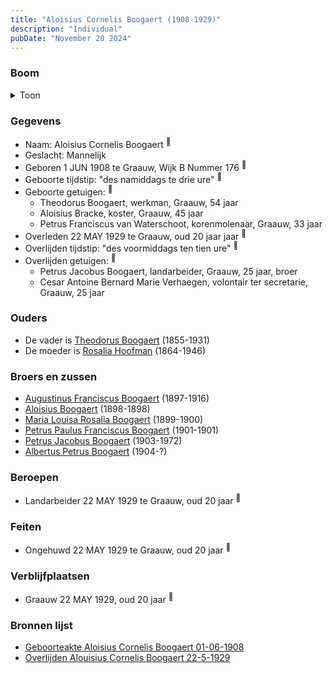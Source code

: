 ```yaml
---
title: "Aloisius Cornelis Boogaert (1908-1929)"
description: "Individual"
pubDate: "November 20 2024"
---
```


### Boom
<details><summary>Toon</summary>

![test](https://www.plantuml.com/plantuml/svg/ZP9FJm8n4CNl_HGJFNWoONTXmnA2W07_91fZzE29TBV3qj3ja4utX1Y-knKM9T4ejsRcpUklRpfaBvslAoDugUrAEbb1BejbwQYswfeCEV1EMWujj5uij48ej2iCxizOhVm6AgnoTBmliKU7v3Sh54UkXP7Cy2u0O4nEeNjPw69faRdVhwIsWm4aOYl41JpjhcAndpXxMI0fSZM7EIebEdy6ak6krOgwAS3v99bsfkFW_3xNQDGM-hrSvfjPJjuRx0qWwdOwS7NKvcLjp4nQDIiSCUSKA88kZk5-z0XHbaHmuwIiru6dWNWcbaPBk2MQLz8U25fnEn1CnvDaaln90FUlmRcRjW_E_z941vfs-eEctrkZKjgMdpfu6Bq5wopTGKq3L9h0kT7bmc_G65e7iAreuhgyR1IYeVykD9EXyAdD4d6uRMH8imxvNvEpQFGlYyWI-DhY2GlPfv6rkYUd4NQpUsOMPzzfY25Q5Vxk1m00)
</details>

### Gegevens
- Naam: Aloisius Cornelis Boogaert <sup><a href="../s00326/" style="text-decoration:none" title="Geboorteakte Aloisius Cornelis Boogaert 01-06-1908 ">:link:</a></sup>
- Geslacht: Mannelijk
- Geboren 1 JUN 1908 te Graauw, Wijk B Nummer 176 <sup><a href="../s00326/" style="text-decoration:none" title="Geboorteakte Aloisius Cornelis Boogaert 01-06-1908 ">:link:</a></sup>
- Geboorte tijdstip: "des namiddags te drie ure" <sup><a href="../s00326/" style="text-decoration:none" title="Geboorteakte Aloisius Cornelis Boogaert 01-06-1908 ">:link:</a></sup>
- Geboorte getuigen: <sup><a href="../s00326/" style="text-decoration:none" title="Geboorteakte Aloisius Cornelis Boogaert 01-06-1908 ">:link:</a></sup>
  - Theodorus Boogaert, werkman, Graauw, 54 jaar
  - Aloisius Bracke, koster, Graauw, 45 jaar
  - Petrus Franciscus van Waterschoot, korenmolenaar, Graauw, 33 jaar
- Overleden 22 MAY 1929 te Graauw, oud 20 jaar jaar <sup><a href="../s00329/" style="text-decoration:none" title="Overlijden Alouisius Cornelis Boogaert 22-5-1929 ">:link:</a></sup>
- Overlijden tijdstip: "des voormiddags ten tien ure" <sup><a href="../s00329/" style="text-decoration:none" title="Overlijden Alouisius Cornelis Boogaert 22-5-1929 ">:link:</a></sup>
- Overlijden getuigen: <sup><a href="../s00329/" style="text-decoration:none" title="Overlijden Alouisius Cornelis Boogaert 22-5-1929 ">:link:</a></sup>
  - Petrus Jacobus Boogaert, landarbeider, Graauw, 25 jaar, broer
  - Cesar Antoine Bernard Marie Verhaegen, volontair ter secretarie, Graauw, 25 jaar

### Ouders
- De vader is [Theodorus Boogaert](../i00186/) (1855-1931)
- De moeder is [Rosalia Hoofman](../i00024/) (1864-1946)

### Broers en zussen
- [Augustinus Franciscus Boogaert](../i00187/) (1897-1916)
- [Aloisius Boogaert](../i00188/) (1898-1898)
- [Maria Louisa Rosalia Boogaert](../i00189/) (1899-1900)
- [Petrus Paulus Franciscus Boogaert](../i00190/) (1901-1901)
- [Petrus Jacobus Boogaert](../i00191/) (1903-1972)
- [Albertus Petrus Boogaert](../i00192/) (1904-?)

### Beroepen
- Landarbeider 22 MAY 1929 te Graauw, oud 20 jaar <sup><a href="../s00329/" style="text-decoration:none" title="Overlijden Alouisius Cornelis Boogaert 22-5-1929 ">:link:</a></sup>

### Feiten
- Ongehuwd 22 MAY 1929 te Graauw, oud 20 jaar <sup><a href="../s00329/" style="text-decoration:none" title="Overlijden Alouisius Cornelis Boogaert 22-5-1929 ">:link:</a></sup>

### Verblijfplaatsen
- Graauw  22 MAY 1929, oud 20 jaar  <sup><a href="../s00329/" style="text-decoration:none" title="Overlijden Alouisius Cornelis Boogaert 22-5-1929 ">:link:</a></sup>

### Bronnen lijst
- [Geboorteakte Aloisius Cornelis Boogaert 01-06-1908 ](../s00326/)
- [Overlijden Alouisius Cornelis Boogaert 22-5-1929 ](../s00329/)